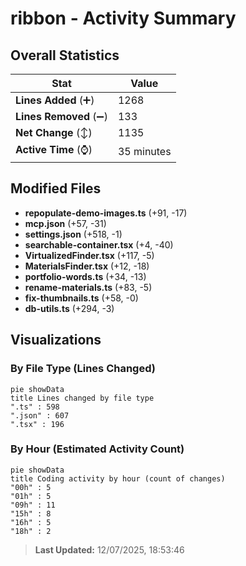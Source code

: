 # ribbon - Activity Summary 

## Overall Statistics

| Stat                   | Value                                                             |
| ---------------------- | ----------------------------------------------------------------- |
| **Lines Added** (➕)   | 1268                                          |
| **Lines Removed** (➖) | 133                                        |
| **Net Change** (↕)    | 1135                |
| **Active Time** (⌚)   | 35 minutes |


## Modified Files
- **repopulate-demo-images.ts** (+91, -17)
- **mcp.json** (+57, -31)
- **settings.json** (+518, -1)
- **searchable-container.tsx** (+4, -40)
- **VirtualizedFinder.tsx** (+117, -5)
- **MaterialsFinder.tsx** (+12, -18)
- **portfolio-words.ts** (+34, -13)
- **rename-materials.ts** (+83, -5)
- **fix-thumbnails.ts** (+58, -0)
- **db-utils.ts** (+294, -3)

## Visualizations

### By File Type (Lines Changed)

```mermaid
pie showData
title Lines changed by file type
".ts" : 598
".json" : 607
".tsx" : 196
```

### By Hour (Estimated Activity Count)

```mermaid
pie showData
title Coding activity by hour (count of changes)
"00h" : 5
"01h" : 5
"09h" : 11
"15h" : 8
"16h" : 5
"18h" : 2
```


> **Last Updated:** 12/07/2025, 18:53:46